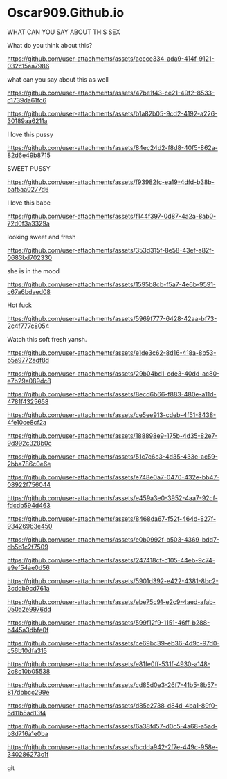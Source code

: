 # Oscar909.Github.io
WHAT CAN YOU SAY ABOUT THIS SEX

What do you think about this?


https://github.com/user-attachments/assets/accce334-ada9-414f-9121-032c15aa7986

what can you say about this as well

https://github.com/user-attachments/assets/47be1f43-ce21-49f2-8533-c1739da61fc6

https://github.com/user-attachments/assets/b1a82b05-9cd2-4192-a226-30189aa6211a

I love this pussy

https://github.com/user-attachments/assets/84ec24d2-f8d8-40f5-862a-82d6e49b8715

SWEET PUSSY

https://github.com/user-attachments/assets/f93982fc-ea19-4dfd-b38b-baf5aa0277d6

I love this babe

https://github.com/user-attachments/assets/f144f397-0d87-4a2a-8ab0-72d0f3a3329a

looking sweet and fresh

https://github.com/user-attachments/assets/353d315f-8e58-43ef-a82f-0683bd702330

she is in the mood

https://github.com/user-attachments/assets/1595b8cb-f5a7-4e6b-9591-c67a6bdaed08

Hot fuck

https://github.com/user-attachments/assets/5969f777-6428-42aa-bf73-2c4f777c8054

Watch this soft fresh yansh.

https://github.com/user-attachments/assets/e1de3c62-8d16-418a-8b53-b5a9772adf8d

https://github.com/user-attachments/assets/29b04bd1-cde3-40dd-ac80-e7b29a089dc8

https://github.com/user-attachments/assets/8ecd6b66-f883-480e-a11d-4781f4325658


https://github.com/user-attachments/assets/ce5ee913-cdeb-4f51-8438-4fe10ce8cf2a


https://github.com/user-attachments/assets/188898e9-175b-4d35-82e7-9d992c328b0c

https://github.com/user-attachments/assets/51c7c6c3-4d35-433e-ac59-2bba786c0e6e

https://github.com/user-attachments/assets/e748e0a7-0470-432e-bb47-08922f756044

https://github.com/user-attachments/assets/e459a3e0-3952-4aa7-92cf-fdcdb594d463

https://github.com/user-attachments/assets/8468da67-f52f-464d-827f-93426963e450

https://github.com/user-attachments/assets/e0b0992f-b503-4369-bdd7-db5b1c2f7509

https://github.com/user-attachments/assets/247418cf-c105-44eb-9c74-e9ef54ae0d56

https://github.com/user-attachments/assets/5901d392-e422-4381-8bc2-3cddb9cd761a

https://github.com/user-attachments/assets/ebe75c91-e2c9-4aed-afab-050a2e9976dd

https://github.com/user-attachments/assets/599f12f9-1151-46ff-b288-b445a3dbfe0f


https://github.com/user-attachments/assets/ce69bc39-eb36-4d9c-97d0-c56b10dfa315

https://github.com/user-attachments/assets/e81fe0ff-531f-4930-a148-2c8c10b05538

https://github.com/user-attachments/assets/cd85d0e3-26f7-41b5-8b57-817dbbcc299e

https://github.com/user-attachments/assets/d85e2738-d84d-4ba1-89f0-5d11b5ad13f4

https://github.com/user-attachments/assets/6a38fd57-d0c5-4a68-a5ad-b8d716a1e0ba

https://github.com/user-attachments/assets/bcdda942-2f7e-449c-958e-340286273c1f

git


















